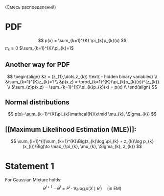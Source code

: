 (Смесь распределений)

# PDF
$$
p(x) = \sum_{k=1}^{K} \pi_{k}p_{k}(x)
$$
$\pi_{k}\geq 0$     $\sum_{k=1}^{K}\pi_{k}=1$

## Another way for PDF
$$
\begin{align}
&z = (z_{1},\dots,z_{k}) \text{ - hidden binary variables} \\
&\sum_{k=1}^{K}z_{k}=1 \\
&p(x,z) = \prod_{k=1}^{K}(\pi_{k}p_{k}(x))^{z_{k}} \\
&\sum_{z}p(x,z) = \sum_{k=1}^{K}\pi_{k}p_{k}(x) = p(x) \\
\end{align}
$$




## Normal distributions
$$
p(x)=\sum_{k=1}^{K}\pi_{k}\mathcal{N}(x\mid \mu_{k}, \Sigma_{k})
$$

## [[Maximum Likelihood Estimation (MLE)]]:
$$
\sum_{i=1}^{l}\sum_{k=1}^{K}\Big(z_{k}\log \pi_{k} + z_{k}\log p_{k}(x_{i})\Big)\to \max_{\pi_{k}, \mu_{k}, \Sigma_{k}, z_{k}}
$$

# Statement 1
For Gaussian Mixture holds:
$$
\theta^{i+1}-\theta^{i}=P^{i} \cdot \nabla_{\theta}\log p(X\mid \theta^{i}) \quad  \text{(in EM)}
$$